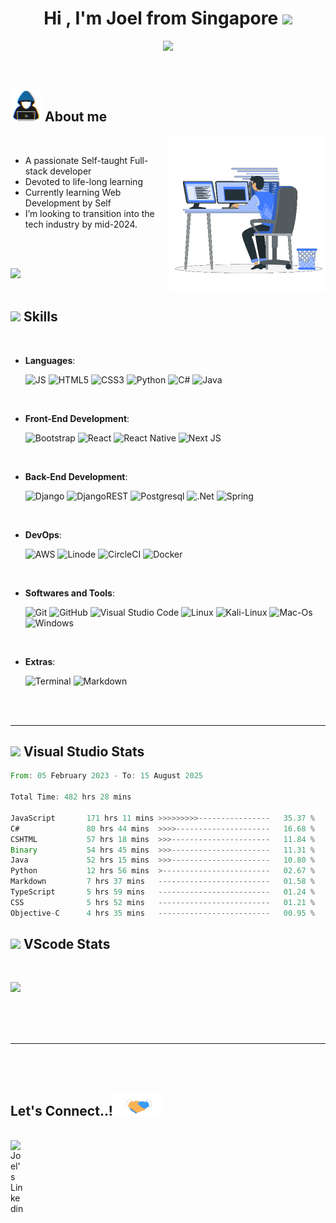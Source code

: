 

<!--
**joelchua2403/joelchua2403** is a ✨ _special_ ✨ repository because its `README.md` (this file) appears on your GitHub profile.

Here are some ideas to get you started:

- 🔭 I’m currently working on ...
- 🌱 I’m currently learning ...
- 👯 I’m looking to collaborate on ...
- 🤔 I’m looking for help with ...
- 💬 Ask me about ...
- 📫 How to reach me: ...
- 😄 Pronouns: ...
- ⚡ Fun fact: ...
-->

<h1 align="center"><b>Hi , I'm Joel from Singapore </b><img src="https://media.giphy.com/media/hvRJCLFzcasrR4ia7z/giphy.gif" width="35"></h1>

<p align="center">
  <a href="https://github.com/DenverCoder1/readme-typing-svg"><img src="https://readme-typing-svg.herokuapp.com?font=Time+New+Roman&color=cyan&size=25&center=true&vCenter=true&width=600&height=100&lines=Aspiring+Software+Engineer;Self-taught+Full-Stack+Developer;Active+Learner/Researcher;Dedicated+to+life-long+learning"></a>
</p>


<br>



	
## <picture><img src = "https://github.com/0xAbdulKhalid/0xAbdulKhalid/raw/main/assets/mdImages/about_me.gif" width = 50px></picture> **About me**

<picture> <img align="right" src="https://github.com/0xAbdulKhalid/0xAbdulKhalid/raw/main/assets/mdImages/Right_Side.gif" width = 250px></picture>

<br>

- A passionate Self-taught Full-stack developer
- Devoted to life-long learning
- Currently learning Web Development by Self
- I’m looking to transition into the tech industry by mid-2024.

<br><br>

<img src="https://user-images.githubusercontent.com/73097560/115834477-dbab4500-a447-11eb-908a-139a6edaec5c.gif"><br><br>

## <img src="https://media2.giphy.com/media/QssGEmpkyEOhBCb7e1/giphy.gif?cid=ecf05e47a0n3gi1bfqntqmob8g9aid1oyj2wr3ds3mg700bl&rid=giphy.gif" width ="25"><b> Skills</b>
<br>

<p align="center">

- **Languages**:
    
    ![JS](https://img.shields.io/badge/JavaScript%20-%23F7DF1E.svg?style=for-the-badge&logo=javascript&logoColor=black)
    ![HTML5](https://img.shields.io/badge/HTML5%20-%23E34F26.svg?style=for-the-badge&logo=html5&logoColor=white)
    ![CSS3](https://img.shields.io/badge/CSS%20-%231572B6.svg?style=for-the-badge&logo=css3&logoColor=white)
    ![Python](https://img.shields.io/badge/Python-3776AB?style=for-the-badge&logo=python&logoColor=white)
![C#](https://img.shields.io/badge/c%23-%23239120.svg?style=for-the-badge&logo=c-sharp&logoColor=white)
![Java](https://img.shields.io/badge/java-%23ED8B00.svg?style=for-the-badge&logo=openjdk&logoColor=white)
<br>   
    
- **Front-End Development**:

   ![Bootstrap](https://img.shields.io/badge/Bootstrap-563D7C?style=for-the-badge&logo=bootstrap&logoColor=white)
   ![React](https://img.shields.io/badge/React-20232A?style=for-the-badge&logo=react&logoColor=61DAFB)
  ![React Native](https://img.shields.io/badge/react_native-%2320232a.svg?style=for-the-badge&logo=react&logoColor=%2361DAFB)
  ![Next JS](https://img.shields.io/badge/Next-black?style=for-the-badge&logo=next.js&logoColor=white)
<br>

- **Back-End Development**:

   ![Django](https://img.shields.io/badge/Django-092E20?style=for-the-badge&logo=django&logoColor=green)
  ![DjangoREST](https://img.shields.io/badge/DJANGO-REST-ff1709?style=for-the-badge&logo=django&logoColor=white&color=ff1709&labelColor=gray)
   ![Postgresql](https://img.shields.io/badge/PostgreSQL-316192?style=for-the-badge&logo=postgresql&logoColor=white)
  ![.Net](https://img.shields.io/badge/.NET-5C2D91?style=for-the-badge&logo=.net&logoColor=white)
  ![Spring](https://img.shields.io/badge/spring-%236DB33F.svg?style=for-the-badge&logo=spring&logoColor=white)
  
<br>

- **DevOps**:

    ![AWS](https://img.shields.io/badge/Amazon_AWS-FF9900?style=for-the-badge&logo=amazonaws&logoColor=white)
    ![Linode](https://img.shields.io/badge/Linode-00A95C?style=for-the-badge&logo=Linode&logoColor=white)
 ![CircleCI](https://img.shields.io/badge/circle%20ci-%23161616.svg?style=for-the-badge&logo=circleci&logoColor=white)
![Docker](https://img.shields.io/badge/docker-%230db7ed.svg?style=for-the-badge&logo=docker&logoColor=white)
<br>

- **Softwares and Tools**:

    ![Git](https://img.shields.io/badge/git-%23F05033.svg?style=for-the-badge&logo=git&logoColor=white)
    ![GitHub](https://img.shields.io/badge/github-%23121011.svg?style=for-the-badge&logo=github&logoColor=white)
    ![Visual Studio Code](https://img.shields.io/badge/Visual%20Studio%20Code-0078d7.svg?style=for-the-badge&logo=visual-studio-code&logoColor=white)
    ![Linux](https://img.shields.io/badge/Linux-FCC624?style=for-the-badge&logo=linux&logoColor=black) 
    ![Kali-Linux](https://img.shields.io/badge/Kali_Linux-557C94?style=for-the-badge&logo=kali-linux&logoColor=white)
    ![Mac-Os](https://img.shields.io/badge/mac%20os-000000?style=for-the-badge&logo=apple&logoColor=white)
    ![Windows](https://img.shields.io/badge/Windows-0078D6?style=for-the-badge&logo=windows&logoColor=white)

<br>

- **Extras**:

    ![Terminal](https://img.shields.io/badge/Terminal-%23054020?style=for-the-badge&logo=gnu-bash&logoColor=white)
    ![Markdown](https://img.shields.io/badge/markdown-%23000000.svg?style=for-the-badge&logo=markdown&logoColor=white)   


</p>

<br>
<br>

-----
## <img src="https://media.giphy.com/media/iY8CRBdQXODJSCERIr/giphy.gif" width="35"><b> Visual Studio Stats </b>
<!--START_SECTION:waka-->

```rust
From: 05 February 2023 - To: 15 August 2025

Total Time: 482 hrs 28 mins

JavaScript       171 hrs 11 mins >>>>>>>>>----------------   35.37 %
C#               80 hrs 44 mins  >>>>---------------------   16.68 %
CSHTML           57 hrs 18 mins  >>>----------------------   11.84 %
Binary           54 hrs 45 mins  >>>----------------------   11.31 %
Java             52 hrs 15 mins  >>>----------------------   10.80 %
Python           12 hrs 56 mins  >------------------------   02.67 %
Markdown         7 hrs 37 mins   -------------------------   01.58 %
TypeScript       5 hrs 59 mins   -------------------------   01.24 %
CSS              5 hrs 52 mins   -------------------------   01.21 %
Objective-C      4 hrs 35 mins   -------------------------   00.95 %
```

<!--END_SECTION:waka-->


## <img src="https://media.giphy.com/media/iY8CRBdQXODJSCERIr/giphy.gif" width="35"><b> VScode Stats </b>
<br>

<a href="https://wakatime.com"><img src="https://wakatime.com/share/@fbb64a78-0990-423b-9e45-2c8fcf2daf06/54f3d4e3-53d9-4d71-8844-758b46516fa7.png" /></a>

<br>
<br>
<br>

-----

<br>
<br>

## <b> Let's Connect..!</b><img src="https://github.com/0xAbdulKhalid/0xAbdulKhalid/raw/main/assets/mdImages/handshake.gif" width ="80">
<br>
<div align='left'>
<a href="https://www.linkedin.com/in/joel-chua-7b394b245/">
  <img align="left" alt="Joel's Linkedin" width="22px" src="https://cdn.jsdelivr.net/npm/simple-icons@v3/icons/linkedin.svg" />
</a>


